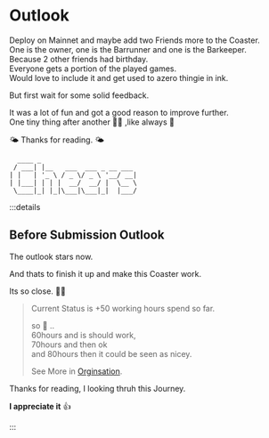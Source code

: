 # Outlook 

Deploy on Mainnet and maybe add two Friends more to the Coaster.    
One is the owner, one is the Barrunner and one is the Barkeeper.    
Because 2 other friends had birthday.   
Everyone gets a portion of the played games.   
Would love to include it and get used to azero thingie in ink.   

But first wait for some solid feedback.  

It was a lot of fun and got a good reason to improve further.  
One tiny thing after another 🧑‍🦯 ,like always 🦥

🌤️  Thanks for reading.  🌤️

```
  ____ _                        
 / ___| |__   ___  ___ _ __ ___ 
| |   | '_ \ / _ \/ _ \ '__/ __|
| |___| | | |  __/  __/ |  \__ \
 \____|_| |_|\___|\___|_|  |___/

```


:::details

## Before Submission Outlook

The outlook stars now.

And thats to finish it up and make this Coaster work.

Its so close. 🧑‍🏭

> Current Status is +50 working hours spend so far.     
>   
> so  🤔 ..   
> 60hours and is should work,   
> 70hours and then ok   
> and 80hours then it could be seen as nicey.      
>   
> See More in [Orginsation](https://raw.githubusercontent.com/FrankBevr/Inkora/main/docs/Organisation.org).     


Thanks for reading, I looking thruh this Journey.  

**I appreciate it** 👍 

:::
